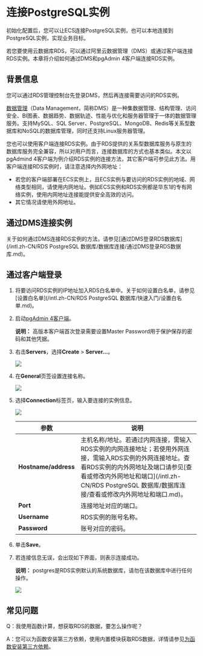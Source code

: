 # 连接PostgreSQL实例

初始化配置后，您可以让ECS连接PostgreSQL实例，也可以本地连接到PostgreSQL实例，实现业务目标。

若您要使用云数据库RDS，可以通过阿里云数据管理（DMS）或通过客户端连接RDS实例。本章将介绍如何通过DMS和pgAdmin 4客户端连接RDS实例。

## 背景信息

您可以通过RDS管理控制台先登录DMS，然后再连接需要访问的RDS实例。

[数据管理](https://dms-intl.console.aliyun.com/#/dms/login)（Data Management，简称DMS）是一种集数据管理、结构管理、访问安全、BI图表、数据趋势、数据轨迹、性能与优化和服务器管理于一体的数据管理服务。支持MySQL、SQL Server、PostgreSQL、MongoDB、Redis等关系型数据库和NoSQL的数据库管理，同时还支持Linux服务器管理。

您也可以使用客户端连接RDS实例。由于RDS提供的关系型数据库服务与原生的数据库服务完全兼容，所以对用户而言，连接数据库的方式也基本类似。本文以pgAdmind 4客户端为例介绍RDS实例的连接方法，其它客户端可参见此方法。用客户端连接RDS实例时，请注意选择内外网地址：

-   若您的客户端部署在ECS实例上，且ECS实例与要访问的RDS实例的地域、网络类型相同，请使用内网地址。例如ECS实例和RDS实例都是华东1的专有网络实例，使用内网地址连接能提供安全高效的访问。
-   其它情况请使用外网地址。

## 通过DMS连接实例

关于如何通过DMS连接RDS实例的方法，请参见[通过DMS登录RDS数据库](/intl.zh-CN/RDS PostgreSQL 数据库/数据库连接/通过DMS登录RDS数据库.md)。

## 通过客户端登录

1.  将要访问RDS实例的IP地址加入RDS白名单中。关于如何设置白名单，请参见[设置白名单](/intl.zh-CN/RDS PostgreSQL 数据库/快速入门/设置白名单.md)。
2.  启动[pgAdmin 4客户端](https://www.pgadmin.org/download/)。

    **说明：** 高版本客户端首次登录需要设置Master Password用于保护保存的密码和其他凭据。

3.  右击**Servers**，选择**Create** \> **Server...**。

    ![](https://static-aliyun-doc.oss-cn-hangzhou.aliyuncs.com/assets/img/zh-CN/6077559951/p2963.png)

4.  在**General**页签设置连接名称。

    ![](https://static-aliyun-doc.oss-cn-hangzhou.aliyuncs.com/assets/img/zh-CN/6077559951/p2964.png)

5.  选择**Connection**标签页，输入要连接的实例信息。

    ![](https://static-aliyun-doc.oss-cn-hangzhou.aliyuncs.com/assets/img/zh-CN/6077559951/p2965.png)

    |参数|说明|
    |--|--|
    |**Hostname/address**|主机名称/地址。若通过内网连接，需输入RDS实例的内网连接地址；若使用外网连接，需输入RDS实例的外网连接地址。查看RDS实例的内外网地址及端口请参见[查看或修改内外网地址和端口](/intl.zh-CN/RDS PostgreSQL 数据库/数据库连接/查看或修改内外网地址和端口.md)。|
    |**Port**|连接地址对应的端口。|
    |**Username**|RDS实例的账号名称。|
    |**Password**|账号对应的密码。|

6.  单击**Save**。
7.  若连接信息无误，会出现如下界面，则表示连接成功。

    **说明：** postgres是RDS实例默认的系统数据库，请勿在该数据库中进行任何操作。

    ![](https://static-aliyun-doc.oss-cn-hangzhou.aliyuncs.com/assets/img/zh-CN/6077559951/p2967.png)


## 常见问题

Q：我使用函数计算，想获取RDS的数据，要怎么操作呢？

A：您可以为函数安装第三方依赖，使用内置模块获取RDS数据，详情请参见[为函数安装第三方依赖](https://www.alibabacloud.com/help/zh/doc-detail/74571.htm)。

